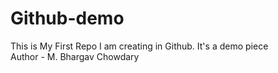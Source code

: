 # Github-demo
This is My First Repo I am creating in Github. It's a demo piece<br>
Author - M. Bhargav Chowdary
